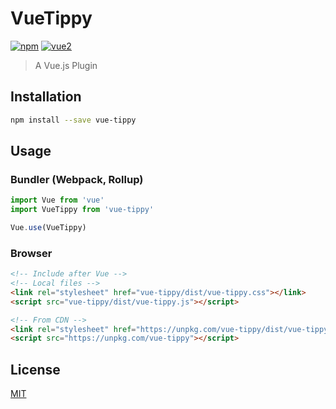 # VueTippy

[![npm](https://img.shields.io/npm/v/vue-tippy.svg)](https://www.npmjs.com/package/vue-tippy) [![vue2](https://img.shields.io/badge/vue-2.x-brightgreen.svg)](https://vuejs.org/)

> A Vue.js Plugin

## Installation

```bash
npm install --save vue-tippy
```

## Usage

### Bundler (Webpack, Rollup)

```js
import Vue from 'vue'
import VueTippy from 'vue-tippy'

Vue.use(VueTippy)
```

### Browser

```html
<!-- Include after Vue -->
<!-- Local files -->
<link rel="stylesheet" href="vue-tippy/dist/vue-tippy.css"></link>
<script src="vue-tippy/dist/vue-tippy.js"></script>

<!-- From CDN -->
<link rel="stylesheet" href="https://unpkg.com/vue-tippy/dist/vue-tippy.css"></link>
<script src="https://unpkg.com/vue-tippy"></script>
```

## License

[MIT](http://opensource.org/licenses/MIT)

